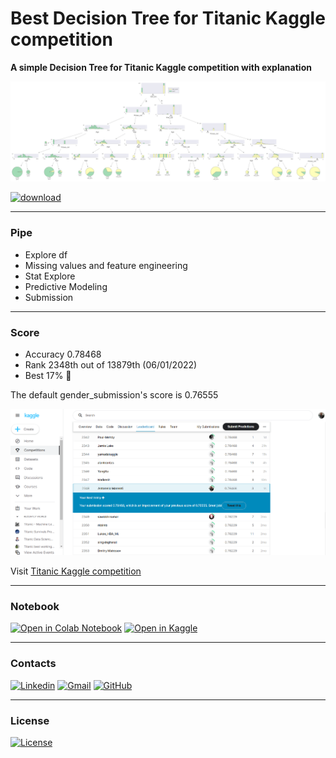 # Best Decision Tree for Titanic Kaggle competition
**A simple Decision Tree for Titanic Kaggle competition with explanation**

![Kaggle DT](https://raw.githubusercontent.com/AntonelloManenti/Kaggle_Titanic_DecisionTree/main/staging/explanation_dt.svg)

[![download](https://img.shields.io/badge/download-.svg-blue)](https://raw.githubusercontent.com/AntonelloManenti/Kaggle_Titanic_DecisionTree/main/staging/explanation_dt.svg)

---
### Pipe

- Explore df
- Missing values and feature engineering
- Stat Explore
- Predictive Modeling
- Submission

---
### Score

- Accuracy 0.78468
- Rank 2348th out of 13879th (06/01/2022)
- Best 17% 💪

The default gender_submission's score is 0.76555

![Kaggle Score](https://github.com/AntonelloManenti/Kaggle_Titanic_DecisionTree/blob/main/staging/Capture.PNG)


Visit [Titanic Kaggle competition](https://www.kaggle.com/c/titanic)

---
### Notebook
[![Open in Colab Notebook](https://colab.research.google.com/assets/colab-badge.svg)](https://colab.research.google.com/drive/1qd9FZ4jMcMvy6b2syExX0169m59JguHd?usp=sharing) [![Open in Kaggle](https://img.shields.io/badge/Open%20in%20Kaggle-20BEFF?style=flat&logo=Kaggle&logoColor=white&labelColor=blue&color=gray)](https://www.kaggle.com/antonellomanenti/best-decision-tree-for-titanic)

---
### Contacts
[![Linkedin](https://img.shields.io/badge/LinkedIn-gray?style=flat&logo=linkedin&labelColor=blue)](https://www.linkedin.com/in/antonello-manenti/)
[![Gmail](https://img.shields.io/badge/Gmail-D14836?style=flat&logo=gmail&logoColor=white&labelColor=red&color=gray)](mailto:antonellomanenti@gmail.com)
[![GitHub](https://img.shields.io/badge/GitHub-100000?style=flat&logo=github&logoColor=white&labelColor=black&color=black)](https://github.com/AntonelloManenti/Kaggle_Titanic_DecisionTree)

---
### License
[![License](https://img.shields.io/badge/License-MIT-blue.svg)](https://github.com/AntonelloManenti/Kaggle_Titanic_DecisionTree/blob/main/LICENSE)

